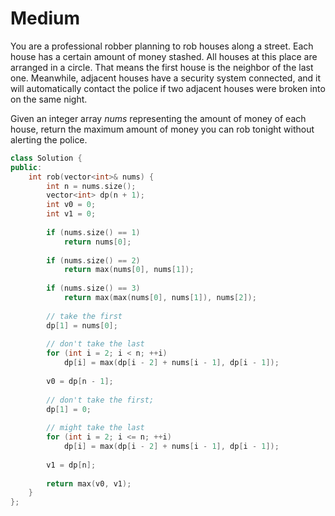 # Medium

You are a professional robber planning to rob houses along a street. Each house has a certain amount of money stashed. All houses at this place are arranged in a circle. That means the first house is the neighbor of the last one. Meanwhile, adjacent houses have a security system connected, and it will automatically contact the police if two adjacent houses were broken into on the same night.

Given an integer array $nums$ representing the amount of money of each house, return the maximum amount of money you can rob tonight without alerting the police.

```cpp
class Solution {
public:
    int rob(vector<int>& nums) {
        int n = nums.size();
        vector<int> dp(n + 1);
        int v0 = 0;
        int v1 = 0;
        
        if (nums.size() == 1)
            return nums[0];
        
        if (nums.size() == 2)
            return max(nums[0], nums[1]);
        
        if (nums.size() == 3)
            return max(max(nums[0], nums[1]), nums[2]);
        
        // take the first
        dp[1] = nums[0];
        
        // don't take the last
        for (int i = 2; i < n; ++i)
            dp[i] = max(dp[i - 2] + nums[i - 1], dp[i - 1]);
        
        v0 = dp[n - 1];
        
        // don't take the first;
        dp[1] = 0;
        
        // might take the last
        for (int i = 2; i <= n; ++i)
            dp[i] = max(dp[i - 2] + nums[i - 1], dp[i - 1]);
        
        v1 = dp[n];
        
        return max(v0, v1);
    }
};
```

